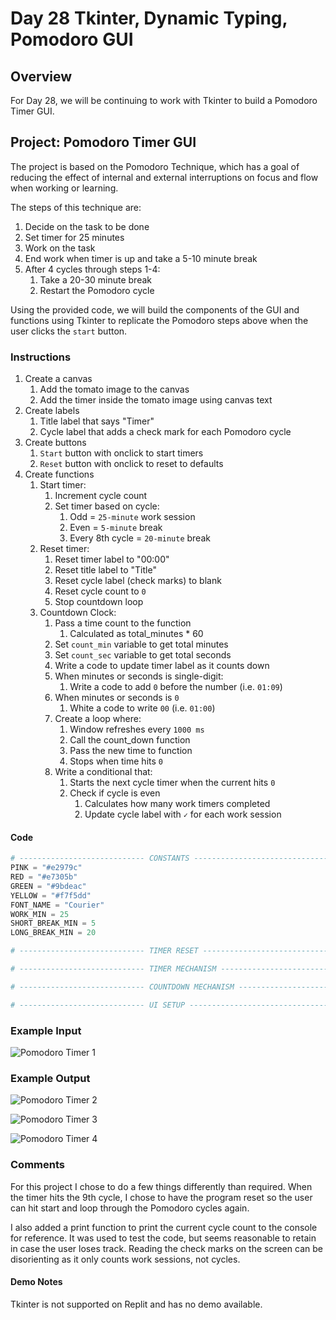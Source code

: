 # Day 28 Tkinter, Dynamic Typing, Pomodoro GUI

## Overview

For Day 28, we will be continuing to work with Tkinter to build a Pomodoro Timer GUI.

## Project: Pomodoro Timer GUI

The project is based on the Pomodoro Technique, which has a goal of reducing the effect of internal and external interruptions on focus and flow when working or learning.

The steps of this technique are:

1. Decide on the task to be done
2. Set timer for 25 minutes
3. Work on the task
4. End work when timer is up and take a 5-10 minute break
5. After 4 cycles through steps 1-4:
   1. Take a 20-30 minute break
   2. Restart the Pomodoro cycle

Using the provided code, we will build the components of the GUI and functions using Tkinter to replicate the Pomodoro steps above when the user clicks the `start` button.

### Instructions

1. Create a canvas
   1. Add the tomato image to the canvas
   2. Add the timer inside the tomato image using canvas text
2. Create labels
   1. Title label that says "Timer"
   2. Cycle label that adds a check mark for each Pomodoro cycle
3. Create buttons
   1. `Start` button with onclick to start timers
   2. `Reset` button with onclick to reset to defaults
4. Create functions
   1. Start timer:
      1. Increment cycle count
      2. Set timer based on cycle:
         1. Odd = `25-minute` work session
         2. Even = `5-minute` break
         3. Every 8th cycle = `20-minute` break
   2. Reset timer:
      1. Reset timer label to "00:00"
      2. Reset title label to "Title"
      3. Reset cycle label (check marks) to blank
      4. Reset cycle count to `0`
      5. Stop countdown loop
   3. Countdown Clock:
      1. Pass a time count to the function
         1. Calculated as total_minutes * 60
      2. Set `count_min` variable to get total minutes
      3. Set `count_sec` variable to get total seconds
      4. Write a code to update timer label as it counts down
      5. When minutes or seconds is single-digit:
         1. Write a code to add `0` before the number (i.e. `01:09`)
      6. When minutes or seconds is `0`
         1. White a code to write `00` (i.e. `01:00`)
      7. Create a loop where:
         1. Window refreshes every `1000 ms`
         2. Call the count_down function
         3. Pass the new time to function
         4. Stops when time hits `0`
      8. Write a conditional that:
         1. Starts the next cycle timer when the current hits `0`
         2. Check if cycle is even
            1. Calculates how many work timers completed
            2. Update cycle label with `✓` for each work session

#### Code

```python
# ---------------------------- CONSTANTS ------------------------------- #
PINK = "#e2979c"
RED = "#e7305b"
GREEN = "#9bdeac"
YELLOW = "#f7f5dd"
FONT_NAME = "Courier"
WORK_MIN = 25
SHORT_BREAK_MIN = 5
LONG_BREAK_MIN = 20

# ---------------------------- TIMER RESET ------------------------------- # 

# ---------------------------- TIMER MECHANISM ------------------------------- # 

# ---------------------------- COUNTDOWN MECHANISM ------------------------------- # 

# ---------------------------- UI SETUP ------------------------------- #
```

### Example Input

![Pomodoro Timer 1](Images/pomodoro_timer1.png)

### Example Output

![Pomodoro Timer 2](Images/pomodoro_timer2.png)

![Pomodoro Timer 3](Images/pomodoro_timer3.png)

![Pomodoro Timer 4](Images/pomodoro_timer4.png)

### Comments

For this project I chose to do a few things differently than required. When the timer hits the 9th cycle, I chose to have the program reset so the user can hit start and loop through the Pomodoro cycles again.

I also added a print function to print the current cycle count to the console for reference. It was used to test the code, but seems reasonable to retain in case the user loses track. Reading the check marks on the screen can be disorienting as it only counts work sessions, not cycles.

#### Demo Notes

Tkinter is not supported on Replit and has no demo available.
